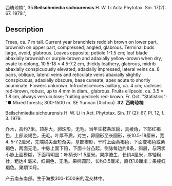 西畴琼楠",
35.**Beilschmiedia sichourensis** H. W. Li Acta Phytotax. Sin. 17(2): 67. 1979.",

## Description
Trees, ca. 7 m tall. Current year branchlets reddish brown on lower part, brownish on upper part, compressed, angled, glabrous. Terminal buds large, ovoid, glabrous. Leaves opposite; petiole 1-1.5 cm; leaf blade abaxially brownish or purple-brown and adaxially yellow-brown when dry, ovate to oblong, 10.5-18 × 4.5-7.2 cm, thickly leathery, glabrous, midrib abaxially conspicuously elevated, adaxially impressed, lateral veins ca. 8 pairs, oblique, lateral veins and reticulate veins abaxially slightly conspicuous, adaxially obscure, base cuneate, apex acute to shortly acuminate. Flowers unknown. Infructescences axillary, ca. 4 cm; rachises red-brown, robust, up to 4 mm in diam., glabrous. Fruits ellipsoid, ca. 3.5 × 1.8 cm, always verruculose; fruiting pedicels red-brown. Fr. Oct.
  "Statistics": "● Mixed forests; 300-1500 m. SE Yunnan (Xichou).
**32. 西畴琼楠**

Beilschmiedia sichourensis H. W. Li in Act. Phytotax. Sin. 17 (2): 67, Pl. 12, f. 3. 1979.

乔木，高约7米。顶芽大，卵珠形，无毛。当年生枝条压扁，具棱角，下部红褐色，上部淡褐色，无毛。叶厚革质，对生，卵圆形至长圆形，长10.5-18厘米，宽4. 5-7.2厘米，先端锐尖至短渐尖，基部楔形，干时上面黄褐色，下面变褐色或紫褐色，两面无毛，中脉上面下陷，下面十分凸起，侧脉每边约8条，斜展，与网状小脉上面模糊，下面稍明显：叶柄长I-1.5厘米。果序腋生，长约4厘米，序轴粗壮，粗达4 毫米，红褐色，无毛。果椭圆形，长约3.5厘米，直径1.8厘米；果梗红褐色。果期10月。

产云南东南部。生于海拔300-1500米的混交林中。
